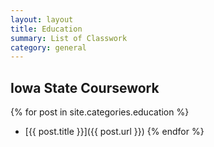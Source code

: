 ```yaml
---
layout: layout
title: Education
summary: List of Classwork
category: general
---
```


## Iowa State Coursework

{% for post in site.categories.education %}
* [{{ post.title }}]({{ post.url }})
{% endfor %}

